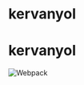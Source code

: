 # kervanyol
# kervanyol

![Webpack](https://raw.githubusercontent.com/Harrix/static-site-webpack-habr/master/img/featured-image.png)
